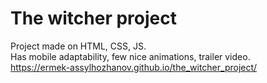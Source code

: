 # The witcher project <br />
Project made on HTML, CSS, JS. <br />
Has mobile adaptability, few nice animations, trailer video. <br />
https://ermek-assylhozhanov.github.io/the_witcher_project/

